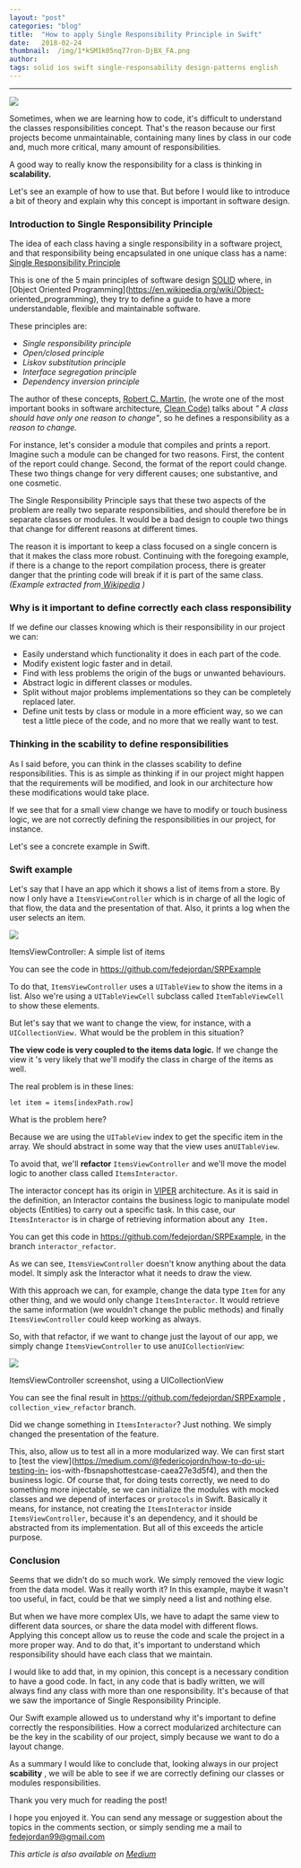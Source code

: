 ```yaml
---
layout:	"post"
categories:	"blog"
title:	"How to apply Single Responsibility Principle in Swift"
date:	2018-02-24
thumbnail:	/img/1*kSM1k05nq77ron-DjBX_FA.png
author:	
tags: solid ios swift single-responsability design-patterns english
---
```


* * *

![](/img/1*kSM1k05nq77ron-DjBX_FA.png)

Sometimes, when we are learning how to code, it's difficult to understand the
classes responsibilities concept. That's the reason because our first projects
become unmaintainable, containing many lines by class in our code and, much
more critical, many amount of responsibilities.

A good way to really know the responsibility for a class is thinking in
**scalability.**

Let's see an example of how to use that. But before I would like to introduce
a bit of theory and explain why this concept is important in software design.

### Introduction to Single Responsibility Principle

The idea of each class having a single responsibility in a software project,
and that responsibility being encapsulated in one unique class has a name:
[Single Responsibility
Principle](https://en.wikipedia.org/wiki/Single_responsibility_principle)

This is one of the 5 main principles of software design
[SOLID](https://en.wikipedia.org/wiki/SOLID_%28object-oriented_design%29)
where, in [Object Oriented Programming](https://en.wikipedia.org/wiki/Object-
oriented_programming), they try to define a guide to have a more
understandable, flexible and maintainable software.

These principles are:

  *  _Single responsibility principle_
  *  _Open/closed principle_
  *  _Liskov substitution principle_
  *  _Interface segregation principle_
  *  _Dependency inversion principle_

The author of these concepts, [Robert C.
Martin,](https://es.wikipedia.org/wiki/Robert_C._Martin) (he wrote one of the
most important books in software architecture, [Clean
Code)](http://blog.cleancoder.com/) talks about _" A class should have only
one reason to change"_, so he defines a responsibility as a _reason to
change._

For instance, let's consider a module that compiles and prints a report.
Imagine such a module can be changed for two reasons. First, the content of
the report could change. Second, the format of the report could change. These
two things change for very different causes; one substantive, and one
cosmetic.

The Single Responsibility Principle says that these two aspects of the problem
are really two separate responsibilities, and should therefore be in separate
classes or modules. It would be a bad design to couple two things that change
for different reasons at different times.

The reason it is important to keep a class focused on a single concern is that
it makes the class more robust. Continuing with the foregoing example, if
there is a change to the report compilation process, there is greater danger
that the printing code will break if it is part of the same class. _(Example
extracted from_[
_Wikipedia_](https://en.wikipedia.org/wiki/Single_responsibility_principle)
_)_

### Why is it important to define correctly each class responsibility

If we define our classes knowing which is their responsibility in our project
we can:

  * Easily understand which functionality it does in each part of the code.
  * Modify existent logic faster and in detail.
  * Find with less problems the origin of the bugs or unwanted behaviours.
  * Abstract logic in different classes or modules.
  * Split without major problems implementations so they can be completely replaced later.
  * Define unit tests by class or module in a more efficient way, so we can test a little piece of the code, and no more that we really want to test.

### Thinking in the scability to define responsibilities

As I said before, you can think in the classes scability to define
responsibilities. This is as simple as thinking if in our project might happen
that the requirements will be modified, and look in our architecture how these
modifications would take place.

If we see that for a small view change we have to modify or touch business
logic, we are not correctly defining the responsibilities in our project, for
instance.

Let's see a concrete example in Swift.

### Swift example

Let's say that I have an app which it shows a list of items from a store. By
now I only have a `ItemsViewController` which is in charge of all the logic of
that flow, the data and the presentation of that. Also, it prints a log when
the user selects an item.

<script src="https://gist.github.com/fedejordan/b8554027600bbf5f9a64dd623dae2344.js"></script>
![](/img/1*1Dq-bIVc5p8z3t_jLXb5Sw.png)

ItemsViewController: A simple list of items

You can see the code in <https://github.com/fedejordan/SRPExample>

To do that, `ItemsViewController` uses a `UITableView` to show the items in a
list. Also we're using a `UITableViewCell` subclass called `ItemTableViewCell`
to show these elements.

But let's say that we want to change the view, for instance, with a
`UICollectionView.` What would be the problem in this situation?

 **The view code is very coupled to the items data logic.** If we change the
view it 's very likely that we'll modify the class in charge of the items as
well.

The real problem is in these lines:

    
    
    let item = items[indexPath.row]

What is the problem here?

Because we are using the `UITableView` index to get the specific item in the
array. We should abstract in some way that the view uses an`UITableView`.

To avoid that, we'll **refactor** `ItemsViewController` and we'll move the
model logic to another class called `ItemsInteractor`.

<script src="https://gist.github.com/fedejordan/bc73b4a65d0e58e87017e563155737e8.js"></script><script src="https://gist.github.com/fedejordan/9834e4c93d44671ec757eeef29ec2127.js"></script>
The interactor concept has its origin in [VIPER](https://www.objc.io/issues/13-architecture/viper/) architecture. As it is said in the definition, an Interactor contains the business logic to manipulate model objects (Entities) to carry out a specific task. In this case, our` ItemsInteractor` is in charge of retrieving information about any` Item.`

You can get this code in <https://github.com/fedejordan/SRPExample>, in the
branch `interactor_refactor`.

As we can see, `ItemsViewController` doesn't know anything about the data
model. It simply ask the Interactor what it needs to draw the view.

With this approach we can, for example, change the data type `Item` for any
other thing, and we would only change `ItemsInteractor`. It would retrieve the
same information (we wouldn't change the public methods) and finally
`ItemsViewController` could keep working as always.

So, with that refactor, if we want to change just the layout of our app, we
simply change `ItemsViewController` to use an`UICollectionView`:

<script src="https://gist.github.com/fedejordan/584acb600bc660a2cf220a79c4c7754d.js"></script>
![](/img/1*NexoB1dLm11FnxD04W3l6Q.png)

ItemsViewController screenshot, using a UICollectionView

You can see the final result in <https://github.com/fedejordan/SRPExample> ,
`collection_view_refactor` branch.

Did we change something in `ItemsInteractor`? Just nothing. We simply changed
the presentation of the feature.

This, also, allow us to test all in a more modularized way. We can first start
to [test the view](https://medium.com/@federicojordn/how-to-do-ui-testing-in-
ios-with-fbsnapshottestcase-caea27e3d5f4), and then the business logic. Of
course that, for doing tests correctly, we need to do something more
injectable, se we can initialize the modules with mocked classes and we depend
of interfaces or `protocols` in Swift. Basically it means, for instance, not
creating the `ItemsInteractor` inside `ItemsViewController`, because it's an
dependency, and it should be abstracted from its implementation. But all of
this exceeds the article purpose.

### Conclusion

Seems that we didn't do so much work. We simply removed the view logic from
the data model. Was it really worth it? In this example, maybe it wasn't too
useful, in fact, could be that we simply need a list and nothing else.

But when we have more complex UIs, we have to adapt the same view to different
data sources, or share the data model with different flows. Applying this
concept allow us to reuse the code and scale the project in a more proper way.
And to do that, it's important to understand which responsibility should have
each class that we maintain.

I would like to add that, in my opinion, this concept is a necessary condition
to have a good code. In fact, in any code that is badly written, we will
always find any class with more than one responsibility. It's because of that
we saw the importance of Single Responsibility Principle.

Our Swift example allowed us to understand why it's important to define
correctly the responsibilities. How a correct modularized architecture can be
the key in the scability of our project, simply because we want to do a layout
change.

As a summary I would like to conclude that, looking always in our project
**scability** , we will be able to see if we are correctly defining our
classes or modules responsibilities.

Thank you very much for reading the post!

I hope you enjoyed it. You can send any message or suggestion about the topics
in the comments section, or simply sending me a mail to fedejordan99@gmail.com

*This article is also available on [Medium](https://medium.com/@federicojordn/how-to-apply-single-responsibility-principle-in-swift-20cfd04abbea)*

